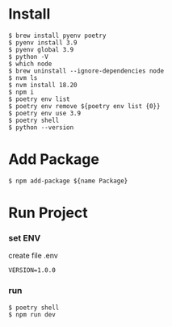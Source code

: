 
# Install

```
$ brew install pyenv poetry
$ pyenv install 3.9
$ pyenv global 3.9
$ python -V
$ which node 
$ brew uninstall --ignore-dependencies node
$ nvm ls
$ nvm install 18.20
$ npm i
$ poetry env list
$ poetry env remove ${poetry env list {0}}
$ poetry env use 3.9
$ poetry shell
$ python --version
```


# Add Package
```
$ npm add-package ${name Package} 
```


# Run Project

### set ENV
 create file .env
```    
VERSION=1.0.0
```

### run
```
$ poetry shell
$ npm run dev
```


